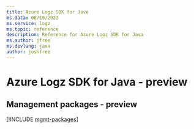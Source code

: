 ```yaml
---
title: Azure Logz SDK for Java
ms.data: 08/10/2022
ms.service: logz
ms.topic: reference
description: Reference for Azure Logz SDK for Java
ms.author: jfree
ms.devlang: java
author: joshfree
---
```

# Azure Logz SDK for Java - preview

## Management packages - preview
[!INCLUDE [mgmt-packages](logz-mgmt-index.md)]